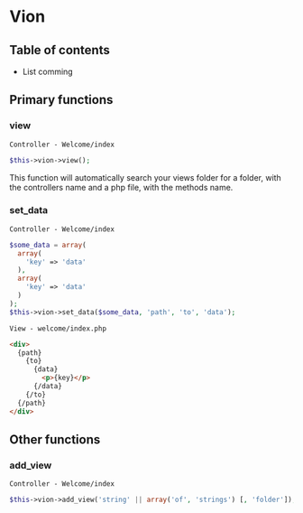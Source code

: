 # Vion

## Table of contents

- List comming

## Primary functions

### view
```
Controller - Welcome/index
```
```php
$this->vion->view();
```
This function will automatically search your views folder for a folder, with the controllers name and a php file, with the methods name.

### set_data
```
Controller - Welcome/index
```
```php
$some_data = array(
  array(
    'key' => 'data'
  ),
  array(
    'key' => 'data'
  )
);
$this->vion->set_data($some_data, 'path', 'to', 'data');
```
```
View - welcome/index.php
```
```html
<div>
  {path}
    {to}
      {data}
        <p>{key}</p>
      {/data}
    {/to}
  {/path}
</div>
```

## Other functions

### add_view
```
Controller - Welcome/index
```
```php
$this->vion->add_view('string' || array('of', 'strings') [, 'folder']);
```